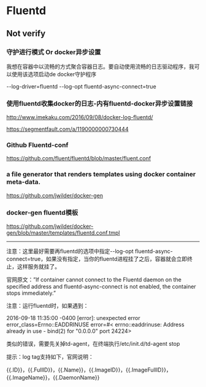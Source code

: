 # Fluentd

## Not verify

### 守护进行模式 Or docker异步设置

我想在容器中以流畅的方式聚合容器日志。要自动使用流畅的日志驱动程序，我可以使用该选项启动de docker守护程序

--log-driver=fluentd --log-opt fluentd-async-connect=true

### 使用fluentd收集docker的日志-内有fluentd-docker异步设置链接

<http://www.imekaku.com/2016/09/08/docker-log-fluentd/>

<https://segmentfault.com/a/1190000000730444>

### Github Fluentd-conf

<https://github.com/fluent/fluentd/blob/master/fluent.conf>

### a file generator that renders templates using docker container meta-data.

<https://github.com/jwilder/docker-gen>

### docker-gen fluentd模板

<https://github.com/jwilder/docker-gen/blob/master/templates/fluentd.conf.tmpl>

---

注意：这里最好需要再fluentd的选项中指定--log-opt fluentd-async-connect=true，如果没有指定，当你的fluentd进程挂了之后，容器就会立即终止，这样服务就挂了。

官网原文：”If container cannot connect to the Fluentd daemon on the specified address and fluentd-async-connect is not enabled, the container stops immediately.”

注意：运行fluentd时，如果遇到：

2016-09-18 11:35:00 -0400 [error]: unexpected error error_class=Errno::EADDRINUSE error=#< errno::eaddrinuse: Address already in use - bind(2) for "0.0.0.0" port 24224>

类似的错误，需要先关掉td-agent，在终端执行/etc/init.d/td-agent stop

提示：log tag支持如下，官网说明：

{{.ID}}，{{.FullID}}，{{.Name}}，{{.ImageID}}，{{.ImageFullID}}，{{.ImageName}}，{{.DaemonName}}
